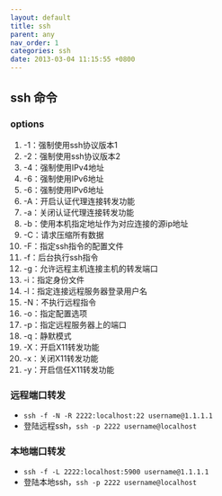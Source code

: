 ```yaml
---
layout: default
title: ssh
parent: any
nav_order: 1
categories: ssh
date: 2013-03-04 11:15:55 +0800
---
```


## ssh 命令

### options

1. -1：强制使用ssh协议版本1
2. -2：强制使用ssh协议版本2
3. -4：强制使用IPv4地址
4. -6：强制使用IPv6地址
5. -6：强制使用IPv6地址
6. -A：开启认证代理连接转发功能
7. -a：关闭认证代理连接转发功能
8. -b：使用本机指定地址作为对应连接的源ip地址
9. -C：请求压缩所有数据
10. -F：指定ssh指令的配置文件
11. -f：后台执行ssh指令
12. -g：允许远程主机连接主机的转发端口
13. -i：指定身份文件
14. -l：指定连接远程服务器登录用户名
15. -N：不执行远程指令
16. -o：指定配置选项
17. -p：指定远程服务器上的端口
18. -q：静默模式
19. -X：开启X11转发功能
20. -x：关闭X11转发功能
21. -y：开启信任X11转发功能


### 远程端口转发

+ ```ssh -f -N -R 2222:localhost:22 username@1.1.1.1```
+ 登陆远程ssh，```ssh -p 2222 username@localhost```

### 本地端口转发

+ ```ssh -f -L 2222:localhost:5900 username@1.1.1.1```
+ 登陆本地ssh，```ssh -p 2222 username@localhost```